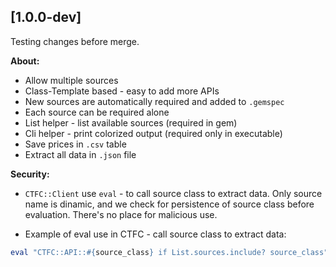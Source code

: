 ## [1.0.0-dev]

Testing changes before merge.

**About:**

 - Allow multiple sources
 - Class-Template based - easy to add more APIs
 - New sources are automatically required and added to `.gemspec`
 - Each source can be required alone
 - List helper - list available sources (required in gem)
 - Cli helper - print colorized output (required only in executable)
 - Save prices in `.csv` table
 - Extract all data in `.json` file

**Security:**

 - `CTFC::Client` use `eval` - to call source class to extract data. Only source name is dinamic, and we check for persistence of source class before evaluation. There's no place for malicious use.

 - Example of eval use in CTFC - call source class to extract data:

```ruby
eval "CTFC::API::#{source_class} if List.sources.include? source_class"
```
